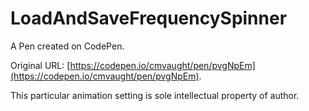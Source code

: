 # LoadAndSaveFrequencySpinner

A Pen created on CodePen.

Original URL: [https://codepen.io/cmvaught/pen/pvgNpEm](https://codepen.io/cmvaught/pen/pvgNpEm).

This particular animation setting  is sole intellectual property of author. 